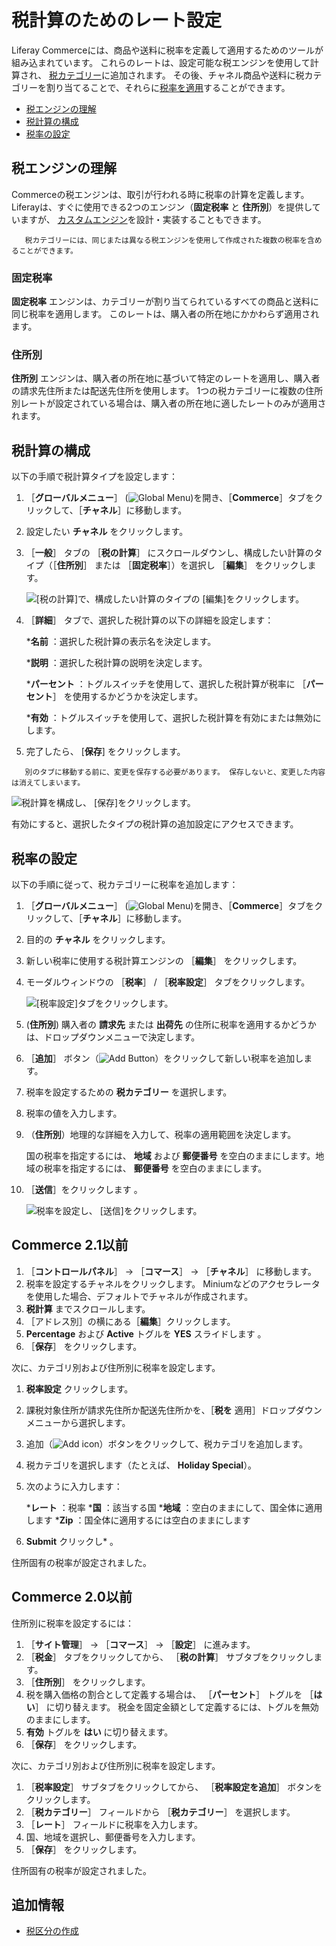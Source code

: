 # 税計算のためのレート設定

Liferay Commerceには、商品や送料に税率を定義して適用するためのツールが組み込まれています。 これらのレートは、設定可能な税エンジンを使用して計算され、 [税カテゴリー](./creating-tax-categories.md)に追加されます。 その後、チャネル商品や送料に税カテゴリーを割り当てることで、それらに[税率を適用](./applying-tax-rates.md)することができます。

* [税エンジンの理解](#understanding-tax-engines)
* [税計算の構成](#configuring-tax-calculations)
* [税率の設定](#setting-tax-rates)

## 税エンジンの理解

Commerceの税エンジンは、取引が行われる時に税率の計算を定義します。 Liferayは、すぐに使用できる2つのエンジン（**固定税率** と **住所別**）を提供していますが、 [カスタムエンジン](../../developer-guide/implementing-a-new-tax-engine.md)を設計・実装することもできます。

```{note}
   税カテゴリーには、同じまたは異なる税エンジンを使用して作成された複数の税率を含めることができます。
```

### 固定税率

**固定税率** エンジンは、カテゴリーが割り当てられているすべての商品と送料に同じ税率を適用します。 このレートは、購入者の所在地にかかわらず適用されます。

### 住所別

**住所別** エンジンは、購入者の所在地に基づいて特定のレートを適用し、購入者の請求先住所または配送先住所を使用します。 1つの税カテゴリーに複数の住所別レートが設定されている場合は、購入者の所在地に適したレートのみが適用されます。

## 税計算の構成

以下の手順で税計算タイプを設定します：

1. ［**グローバルメニュー**］ (![Global Menu](../../images/icon-applications-menu.png))を開き、［**Commerce**］タブをクリックして、［**チャネル**］に移動します。

1. 設定したい **チャネル** をクリックします。

1. ［**一般**］ タブの ［**税の計算**］ にスクロールダウンし、構成したい計算のタイプ（［**住所別**］ または ［**固定税率**］）を選択し ［**編集**］ をクリックします。

    ![[税の計算]で、構成したい計算のタイプの [編集]をクリックします。](./setting-rates-for-tax-calculations/images/01.png)

1. ［**詳細**］ タブで、選択した税計算の以下の詳細を設定します：

   ***名前** ：選択した税計算の表示名を決定します。

   ***説明** ：選択した税計算の説明を決定します。

   ***パーセント** ：トグルスイッチを使用して、選択した税計算が税率に ［**パーセント**］ を使用するかどうかを決定します。

   ***有効** ：トグルスイッチを使用して、選択した税計算を有効にまたは無効にします。

1. 完了したら、 [**保存**] をクリックします。

```{note}
   別のタブに移動する前に、変更を保存する必要があります。 保存しないと、変更した内容は消えてしまいます。
```

![税計算を構成し、 [保存]をクリックします。](./setting-rates-for-tax-calculations/images/02.png)

有効にすると、選択したタイプの税計算の追加設定にアクセスできます。

## 税率の設定

以下の手順に従って、税カテゴリーに税率を追加します：

1. ［**グローバルメニュー**］ (![Global Menu](../../images/icon-applications-menu.png))を開き、［**Commerce**］タブをクリックして、［**チャネル**］に移動します。

1. 目的の **チャネル** をクリックします。

1. 新しい税率に使用する税計算エンジンの ［**編集**］ をクリックします。

1. モーダルウィンドウの ［**税率**］ / ［**税率設定**］ タブをクリックします。

   ![ [税率設定]タブをクリックします。](./setting-rates-for-tax-calculations/images/03.png)

1. (**住所別**) 購入者の **請求先** または **出荷先** の住所に税率を適用するかどうかは、ドロップダウンメニューで決定します。

1. ［**追加**］ ボタン（![Add Button](../../images/icon-add.png)）をクリックして新しい税率を追加します。

1. 税率を設定するための **税カテゴリー** を選択します。

1. 税率の値を入力します。

1. （**住所別**）地理的な詳細を入力して、税率の適用範囲を決定します。

   国の税率を指定するには、 **地域** および **郵便番号** を空白のままにします。地域の税率を指定するには、 **郵便番号** を空白のままにします。

1. ［**送信**］をクリックします 。

   ![税率を設定し、 [送信]をクリックします。](./setting-rates-for-tax-calculations/images/04.png)

## Commerce 2.1以前

1. ［**コントロールパネル**］ → ［**コマース**］ → ［**チャネル**］ に移動します。
1. 税率を設定するチャネルをクリックします。 Miniumなどのアクセラレータを使用した場合、デフォルトでチャネルが作成されます。
1. **税計算** までスクロールします。
1. ［アドレス別］の横にある［**編集**］クリックします。
1. **Percentage** および **Active** トグルを **YES** スライドします 。
1. ［**保存**］ をクリックします。

次に、カテゴリ別および住所別に税率を設定します。

1. **税率設定** クリックします。
1. 課税対象住所が請求先住所か配送先住所かを、［**税を** 適用］ドロップダウンメニューから選択します。
1. 追加（![Add icon](../../images/icon-add.png)）ボタンをクリックして、税カテゴリを追加します。
1. 税カテゴリを選択します（たとえば、 **Holiday Special**）。
1. 次のように入力します：

    ***レート** ：税率
    ***国** ：該当する国
    ***地域** ：空白のままにして、国全体に適用します
    ***Zip** ：国全体に適用するには空白のままにします

1. **Submit** クリックし* 。</li> </ol>

住所固有の税率が設定されました。

## Commerce 2.0以前

住所別に税率を設定するには：

1. ［**サイト管理**］ → ［**コマース**］ → ［**設定**］ に進みます。
1. ［**税金**］ タブをクリックしてから、 ［**税の計算**］ サブタブをクリックします。
1. ［**住所別**］ をクリックします。
1. 税を購入価格の割合として定義する場合は、 ［**パーセント**］ トグルを ［**はい**］ に切り替えます。 税金を固定金額として定義するには、トグルを無効のままにします。
1. **有効** トグルを **はい** に切り替えます。
1. ［**保存**］ をクリックします。

次に、カテゴリ別および住所別に税率を設定します。

1. ［**税率設定**］ サブタブをクリックしてから、 ［**税率設定を追加**］ ボタンをクリックします。
1. ［**税カテゴリー**］ フィールドから ［**税カテゴリー**］ を選択します。
1. ［**レート**］ フィールドに税率を入力します。
1. 国、地域を選択し、郵便番号を入力します。
1. ［**保存**］ をクリックします。

住所固有の税率が設定されました。

## 追加情報

* [税区分の作成](../configuring-taxes/creating-tax-categories.md)
